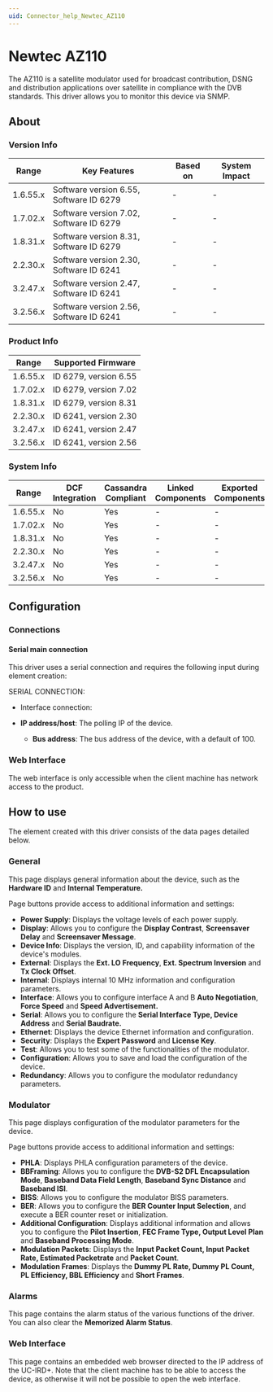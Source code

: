 ```yaml
---
uid: Connector_help_Newtec_AZ110
---
```


# Newtec AZ110

The AZ110 is a satellite modulator used for broadcast contribution, DSNG and distribution applications over satellite in compliance with the DVB standards. This driver allows you to monitor this device via SNMP.

## About

### Version Info

| **Range** | **Key Features**                        | **Based on** | **System Impact** |
|-----------|-----------------------------------------|--------------|-------------------|
| 1.6.55.x  | Software version 6.55, Software ID 6279 | \-           | \-                |
| 1.7.02.x  | Software version 7.02, Software ID 6279 | \-           | \-                |
| 1.8.31.x  | Software version 8.31, Software ID 6279 | \-           | \-                |
| 2.2.30.x  | Software version 2.30, Software ID 6241 | \-           | \-                |
| 3.2.47.x  | Software version 2.47, Software ID 6241 | \-           | \-                |
| 3.2.56.x  | Software version 2.56, Software ID 6241 | \-           | \-                |

### Product Info

| **Range** | **Supported Firmware** |
|-----------|------------------------|
| 1.6.55.x  | ID 6279, version 6.55  |
| 1.7.02.x  | ID 6279, version 7.02  |
| 1.8.31.x  | ID 6279, version 8.31  |
| 2.2.30.x  | ID 6241, version 2.30  |
| 3.2.47.x  | ID 6241, version 2.47  |
| 3.2.56.x  | ID 6241, version 2.56  |

### System Info

| **Range** | **DCF Integration** | **Cassandra Compliant** | **Linked Components** | **Exported Components** |
|-----------|---------------------|-------------------------|-----------------------|-------------------------|
| 1.6.55.x  | No                  | Yes                     | \-                    | \-                      |
| 1.7.02.x  | No                  | Yes                     | \-                    | \-                      |
| 1.8.31.x  | No                  | Yes                     | \-                    | \-                      |
| 2.2.30.x  | No                  | Yes                     | \-                    | \-                      |
| 3.2.47.x  | No                  | Yes                     | \-                    | \-                      |
| 3.2.56.x  | No                  | Yes                     | \-                    | \-                      |

## Configuration

### Connections

#### Serial main connection

This driver uses a serial connection and requires the following input during element creation:

SERIAL CONNECTION:

- Interface connection:

- **IP address/host**: The polling IP of the device.
  - **Bus address**: The bus address of the device, with a default of 100.

### Web Interface

The web interface is only accessible when the client machine has network access to the product.

## How to use

The element created with this driver consists of the data pages detailed below.

### General

This page displays general information about the device, such as the **Hardware ID** and **Internal Temperature.**

Page buttons provide access to additional information and settings:

- **Power Supply**: Displays the voltage levels of each power supply.
- **Display**: Allows you to configure the **Display Contrast**, **Screensaver Delay** and **Screensaver Message**.
- **Device Info**: Displays the version, ID, and capability information of the device's modules.
- **External**: Displays the **Ext. LO Frequency**, **Ext. Spectrum Inversion** and **Tx Clock Offset**.
- **Internal**: Displays internal 10 MHz information and configuration parameters.
- **Interface**: Allows you to configure interface A and B **Auto Negotiation**, **Force Speed** and **Speed Advertisement.**
- **Serial**: Allows you to configure the **Serial Interface Type, Device Address** and **Serial Baudrate.**
- **Ethernet**: Displays the device Ethernet information and configuration.
- **Security**: Displays the **Expert Password** and **License Key**.
- **Test**: Allows you to test some of the functionalities of the modulator.
- **Configuration**: Allows you to save and load the configuration of the device.
- **Redundancy**: Allows you to configure the modulator redundancy parameters.

### Modulator

This page displays configuration of the modulator parameters for the device.

Page buttons provide access to additional information and settings:

- **PHLA**: Displays PHLA configuration parameters of the device.
- **BBFraming**: Allows you to configure the **DVB-S2 DFL Encapsulation Mode**, **Baseband Data Field Length**, **Baseband Sync Distance** and **Baseband ISI**.
- **BISS**: Allows you to configure the modulator BISS parameters.
- **BER**: Allows you to configure the **BER Counter Input Selection**, and execute a BER counter reset or initialization.
- **Additional Configuration**: Displays additional information and allows you to configure the **Pilot Insertion**, **FEC Frame Type, Output Level Plan** and **Baseband Processing Mode**.
- **Modulation Packets**: Displays the **Input Packet Count, Input Packet Rate, Estimated Packetrate** and **Packet Count**.
- **Modulation Frames**: Displays the **Dummy PL Rate, Dummy PL Count, PL Efficiency, BBL Efficiency** and **Short Frames**.

### Alarms

This page contains the alarm status of the various functions of the driver. You can also clear the **Memorized Alarm Status**.

### Web Interface

This page contains an embedded web browser directed to the IP address of the UC-IRD+. Note that the client machine has to be able to access the device, as otherwise it will not be possible to open the web interface.
